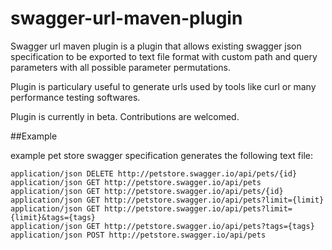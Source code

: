 # swagger-url-maven-plugin
Swagger url maven plugin is a plugin that allows existing swagger json specification to be exported to text file format with custom path and query parameters with all possible parameter permutations.

Plugin is particulary useful to generate urls used by tools like curl or many performance testing softwares.

Plugin is currently in beta. Contributions are welcomed.

##Example

example pet store swagger specification generates the following text file:

```
application/json DELETE http://petstore.swagger.io/api/pets/{id}
application/json GET http://petstore.swagger.io/api/pets
application/json GET http://petstore.swagger.io/api/pets/{id}
application/json GET http://petstore.swagger.io/api/pets?limit={limit}
application/json GET http://petstore.swagger.io/api/pets?limit={limit}&tags={tags}
application/json GET http://petstore.swagger.io/api/pets?tags={tags}
application/json POST http://petstore.swagger.io/api/pets
```
